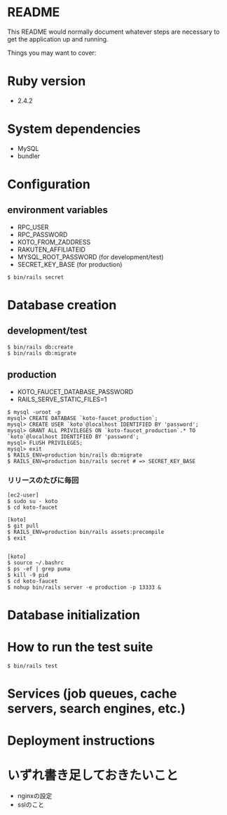 # README

This README would normally document whatever steps are necessary to get the
application up and running.

Things you may want to cover:

# Ruby version
- 2.4.2

# System dependencies
- MySQL
- bundler

# Configuration
## environment variables
- RPC_USER
- RPC_PASSWORD
- KOTO_FROM_ZADDRESS
- RAKUTEN_AFFILIATEID
- MYSQL_ROOT_PASSWORD (for development/test)
- SECRET_KEY_BASE (for production)
```
$ bin/rails secret
```

# Database creation
## development/test
```
$ bin/rails db:create
$ bin/rails db:migrate
```

## production
- KOTO_FAUCET_DATABASE_PASSWORD
- RAILS_SERVE_STATIC_FILES=1

```
$ mysql -uroot -p
mysql> CREATE DATABASE `koto-faucet_production`;
mysql> CREATE USER `koto`@localhost IDENTIFIED BY 'password';
mysql> GRANT ALL PRIVILEGES ON `koto-faucet_production`.* TO `koto`@localhost IDENTIFIED BY 'password';
mysql> FLUSH PRIVILEGES;
mysql> exit
$ RAILS_ENV=production bin/rails db:migrate
$ RAILS_ENV=production bin/rails secret # => SECRET_KEY_BASE
```

### リリースのたびに毎回
```
[ec2-user]
$ sudo su - koto
$ cd koto-faucet

[koto]
$ git pull
$ RAILS_ENV=production bin/rails assets:precompile
$ exit


[koto]
$ source ~/.bashrc
$ ps -ef | grep puma
$ kill -9 pid
$ cd koto-faucet
$ nohup bin/rails server -e production -p 13333 &
```



# Database initialization

# How to run the test suite

```
$ bin/rails test
```

# Services (job queues, cache servers, search engines, etc.)

# Deployment instructions

# いずれ書き足しておきたいこと
- nginxの設定
- sslのこと